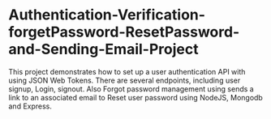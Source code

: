 # Authentication-Verification-forgetPassword-ResetPassword-and-Sending-Email-Project
This project demonstrates how to set up a user authentication API with using JSON Web Tokens. There are several endpoints, including user signup, Login, signout. Also 
Forgot password management using sends a link to an associated email to Reset user password using NodeJS, Mongodb and Express.
